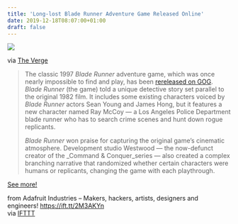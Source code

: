 ```yaml
---
title: 'Long-lost Blade Runner Adventure Game Released Online'
date: 2019-12-18T08:07:00+01:00
draft: false
---
```


![](https://cdn-blog.adafruit.com/uploads/2019/12/br_editorial_3.0-600x400.jpg)

via [The Verge](https://www.theverge.com/2019/12/17/21026009/blade-runner-1997-adventure-game-online-release-gog)

> The classic 1997 _Blade Runner_ adventure game, which was once nearly impossible to find and play, has been [rereleased on GOG](https://www.gog.com/game/blade_runner). _Blade Runner_ (the game) told a unique detective story set parallel to the original 1982 film. It includes some existing characters voiced by _Blade Runner_ actors Sean Young and James Hong, but it features a new character named Ray McCoy — a Los Angeles Police Department blade runner who has to search crime scenes and hunt down rogue replicants.
> 
> _Blade Runner_ won praise for capturing the original game’s cinematic atmosphere. Development studio Westwood — the now-defunct creator of the _Command & Conquer_series — also created a complex branching narrative that randomized whether certain characters were humans or replicants, changing the game with each playthrough.

[See more!](https://www.theverge.com/2019/12/17/21026009/blade-runner-1997-adventure-game-online-release-gog)

  
  
from Adafruit Industries – Makers, hackers, artists, designers and engineers! https://ift.tt/2M3AKYn  
via [IFTTT](https://ifttt.com/?ref=da&site=blogger)